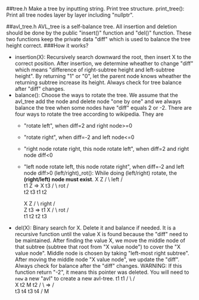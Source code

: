 ##tree.h
Make a tree by inputting string.
Print tree structure.
print\_tree(): Print all tree nodes layer by layer including "nullptr".

##avl\_tree.h
AVL\_tree is a self-balance tree. All insertion and deletion should be done by the public "insert()" function and "del()" function. These two functions keep the private data "diff" which is used to balance the tree height correct.
###How it works?
+ insertion(X): Recursively search downward the root, then insert X to the correct position. After insertion, we determine wheather to change "diff" which means "difference of right-subtree height and left-subtree height". By returning "1" or "0", let the parent node knows wheather the returning subtree increase its height. Always check for tree balance after "diff" changes.
+ balance(): Choose the ways to rotate the tree. We assume that the avl\_tree add the node and delete node "one by one" and we always balance the tree when some nodes have "diff" equals 2 or -2. There are four ways to rotate the tree according to wikipedia. They are 
    - "rotate left", when diff=2 and right node>=0
    - "rotate right", when diff=-2 and left node<=0
    - "right node rotate right, this node rotate left", when diff=2 and right node diff<0
    - "left node rotate left, this node rotate right", when diff=-2 and left node diff>0
(left/right)\_rot(): While doing (left/right) rotate, the **(right/left) node must exist**.
     X                Z
    / \      left    / \
   t1  Z      =>    X   t3
      / \    rot   / \
     t2  t3       t1  t2

       X            Z
      / \    right / \
     Z   t3   =>  t1  X
    / \      rot     / \
   t1  t2           t2  t3
+ del(X): Binary search for X. Delete it and balance if needed. It is a recursive function until the value X is found because the "diff" need to be maintained. After finding the value X, we move the middle node of that subtree (subtree that root from "X value node") to cover the "X value node". Middle node is chosen by taking "left-most right subtree". After moving the middle node "X value node", we update the "diff". Always check for balance after the "diff" changes.
WARNING: If this function return "-2", it means this pointer was deleted. You will need to ```new``` a new "avl" to create a new avl-tree.
     t1               t1
    /  \             /  \
   X    t2          M    t2
  / \        =>    / \
 t3  t4           t3  t4
    /
   M
